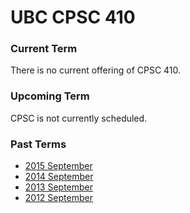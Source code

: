 # UBC CPSC 410 #

### Current Term ###

There is no current offering of CPSC 410.

### Upcoming Term ###

CPSC is not currently scheduled.

### Past Terms ###

* [2015 September](http://www.ugrad.cs.ubc.ca/~cs410/archive/2015W1/)
* [2014 September](http://www.ugrad.cs.ubc.ca/~cs410/archive/2014W1/)
* [2013 September](http://www.ugrad.cs.ubc.ca/~cs410/archive/2013W1)
* [2012 September](http://www.ugrad.cs.ubc.ca/~cs410/archive/2012/) 

